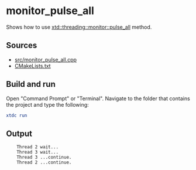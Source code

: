 # monitor_pulse_all

Shows how to use [xtd::threading::monitor::pulse_all](https://gammasoft71.github.io/xtd/reference_guides/latest/classxtd_1_1threading_1_1monitor.html#a362df17ae1c2d6e99ae2d272805c2dcb) method.

## Sources

* [src/monitor_pulse_all.cpp](src/monitor_pulse_all.cpp)
* [CMakeLists.txt](CMakeLists.txt)

## Build and run

Open "Command Prompt" or "Terminal". Navigate to the folder that contains the project and type the following:

```cmake
xtdc run
```

## Output

```
    Thread 2 wait...
    Thread 3 wait...
    Thread 3 ...continue.
    Thread 2 ...continue.
```
